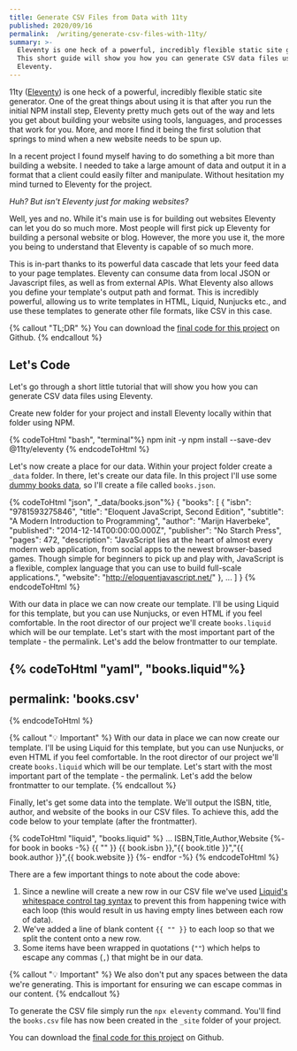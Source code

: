 ```yaml
---
title: Generate CSV Files from Data with 11ty
published: 2020/09/16
permalink:  /writing/generate-csv-files-with-11ty/
summary: >-
  Eleventy is one heck of a powerful, incredibly flexible static site generator.
  This short guide will show you how you can generate CSV data files using
  Eleventy.
---
```

11ty ([Eleventy](http://11ty.dev/)) is one heck of a powerful, incredibly flexible static site generator. One of the great things about using it is that after you run the initial NPM install step, Eleventy pretty much gets out of the way and lets you get about building your website using tools, languages, and processes that work for you. More, and more I find it being the first solution that springs to mind when a new website needs to be spun up.

In a recent project I found myself having to do something a bit more than building a website. I needed to take a large amount of data and output it in a format that a client could easily filter and manipulate. Without hesitation my mind turned to Eleventy for the project.

_Huh? But isn't Eleventy just for making websites?_

Well, yes and no. While it's main use is for building out websites Eleventy can let you do so much more. Most people will first pick up Eleventy for building a personal website or blog. However, the more you use it, the more you being to understand that Eleventy is capable of so much more.

This is in-part thanks to its powerful data cascade that lets your feed data to your page templates. Eleventy can consume data from local JSON or Javascript files, as well as from external APIs. What Eleventy also allows you define your template's output path and format. This is incredibly powerful, allowing us to write templates in HTML, Liquid, Nunjucks etc., and use these templates to generate other file formats, like CSV in this case.

{% callout "TL;DR" %}
You can download the [final code for this project](https://github.com/fishintaiwan/11ty-csv-demo) on Github.
{% endcallout %}

## Let's Code

Let's go through a short little tutorial that will show you how you can generate CSV data files using Eleventy.

Create new folder for your project and install Eleventy locally within that folder using NPM.

{% codeToHtml "bash", "terminal"%}
npm init -y
npm install --save-dev @11ty/eleventy
{% endcodeToHtml %}

Let's now create a place for our data. Within your project folder create a `_data` folder. In there, let's create our data file. In this project I'll use some [dummy books data](https://gist.github.com/nanotaboada/6396437), so I'll create a file called `books.json`.

<!-- markdownlint-disable -->
{% codeToHtml "json", "_data/books.json"%}
{
    "books": [
        {
            "isbn": "9781593275846",
            "title": "Eloquent JavaScript, Second Edition",
            "subtitle": "A Modern Introduction to Programming",
            "author": "Marijn Haverbeke",
            "published": "2014-12-14T00:00:00.000Z",
            "publisher": "No Starch Press",
            "pages": 472,
            "description": "JavaScript lies at the heart of almost every modern web application, from social apps to the newest browser-based games. Though simple for beginners to pick up and play with, JavaScript is a flexible, complex language that you can use to build full-scale applications.",
            "website": "http://eloquentjavascript.net/"
        },
    ...
    ]
}
{% endcodeToHtml %}
<!-- markdownlint-enable -->

With our data in place we can now create our template. I'll be using Liquid for this template, but you can use Nunjucks, or even HTML if you feel comfortable. In the root director of our project we'll create `books.liquid` which will be our template. Let's start with the most important part of the template - the permalink. Let's add the below frontmatter to our template.

<!-- markdownlint-disable MD003 MD022 -->
{% codeToHtml "yaml", "books.liquid"%}
---
permalink: 'books.csv'
---
{% endcodeToHtml %}
<!-- markdownlint-enable MD003 MD022-->

{% callout "💡 Important" %}
With our data in place we can now create our template. I'll be using Liquid for this template, but you can use Nunjucks, or even HTML if you feel comfortable. In the root director of our project we'll create `books.liquid` which will be our template. Let's start with the most important part of the template - the permalink. Let's add the below frontmatter to our template.
{% endcallout %}

Finally, let's get some data into the template. We'll output the ISBN, title, author, and website of the books in our CSV files. To achieve this, add the code below to your template (after the frontmatter).

<!-- markdownlint-disable -->
{% codeToHtml "liquid", "books.liquid" %}
    ...
    ISBN,Title,Author,Website
    {%- for book in books -%}
        {{ "" }}
        {{ book.isbn }},"{{ book.title }}","{{ book.author }}",{{ book.website }}
    {%- endfor -%}
{% endcodeToHtml %}
<!-- markdownlint-enable -->

There are a few important things to note about the code above:

1. Since a newline will create a new row in our CSV file we've used [Liquid's whitespace control tag syntax](https://shopify.github.io/liquid/basics/whitespace/) to prevent this from happening twice with each loop (this would result in us having empty lines between each row of data).
2. We've added a line of blank content `{{ "" }}` to each loop so that we split the content onto a new row.
3. Some items have been wrapped in quotations (`""`) which helps to escape any commas (`,`) that might be in our data.

{% callout "💡 Important" %}
We also don't put any spaces between the data we're generating. This is important for ensuring we can escape commas in our content.
{% endcallout %}

To generate the CSV file simply run the `npx eleventy` command. You'll find the `books.csv` file has now been created in the `_site` folder of your project.

You can download the [final code for this project](https://github.com/fishintaiwan/11ty-csv-demo) on Github.
